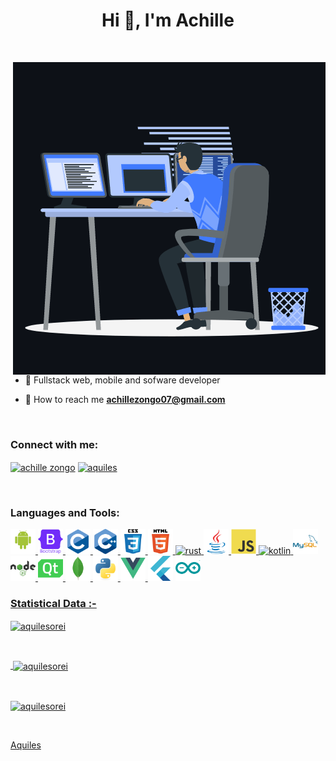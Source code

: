<h1 align="center">Hi 👋, I'm  Achille</h1>

<br>

<p><img align="right" src="https://github.com/Aquilesorei/Aquilesorei/blob/main/animation_500_kxa883sd.gif" alt="aquiles" /></p>


- 🌱 Fullstack web, mobile and sofware developer

- 📧 How to reach me **achillezongo07@gmail.com**

<br>

<h3 align="left">Connect with me:</h3>
<p align="left">
  <a href="https://www.linkedin.com/in/achille-zongo-782649322/" target="blank"><img align="center"
      src="https://raw.githubusercontent.com/rahuldkjain/github-profile-readme-generator/master/src/images/icons/Social/linked-in-alt.svg"
      alt="achille zongo" height="30" width="40" /></a>
  <a href="https://www.facebook.com/achille.zongo.98" target="blank"><img align="center"
      src="https://raw.githubusercontent.com/rahuldkjain/github-profile-readme-generator/master/src/images/icons/Social/facebook.svg"
      alt="aquiles" height="30" width="40" /></a>
</p>

<br>

<h3 align="left">Languages and Tools:</h3>
<p align="left"> <a href="https://developer.android.com" target="_blank" rel="noreferrer">
<img
      src="https://raw.githubusercontent.com/devicons/devicon/master/icons/android/android-original-wordmark.svg"
      alt="android" width="40" height="40" /> </a> <a href="https://getbootstrap.com" target="_blank" rel="noreferrer">
    <img src="https://raw.githubusercontent.com/devicons/devicon/master/icons/bootstrap/bootstrap-plain-wordmark.svg"
      alt="bootstrap" width="40" height="40" /> </a> <a href="https://www.cprogramming.com/" target="_blank"
    rel="noreferrer"> <img src="https://raw.githubusercontent.com/devicons/devicon/master/icons/c/c-original.svg"
      alt="c" width="40" height="40" />
</a> <a href="https://en.cppreference.com/w/cpp/language" target="_blank" rel="noreferrer">
    <img src="https://raw.githubusercontent.com/devicons/devicon/master/icons/cplusplus/cplusplus-original.svg"
      alt="cplusplus" width="40" height="40" /> </a> <a href="https://www.w3schools.com/css/" target="_blank"
    rel="noreferrer"> 
<img
      src="https://raw.githubusercontent.com/devicons/devicon/master/icons/css3/css3-original-wordmark.svg" alt="css3"
      width="40" height="40" /> </a> <a href="https://www.w3.org/html/" target="_blank" rel="noreferrer"> 
<img
      src="https://raw.githubusercontent.com/devicons/devicon/master/icons/html5/html5-original-wordmark.svg"
      alt="html5" width="40" height="40" /> </a> <a href="https://www.rust-lang.org/"
    target="_blank" rel="noreferrer">
<img
      src="https://www.rust-lang.org/logos/rust-logo-128x128-blk.png" alt="rust" width="40"
      height="40" /> </a> <a href="https://www.java.com" target="_blank" rel="noreferrer">
<img
      src="https://raw.githubusercontent.com/devicons/devicon/master/icons/java/java-original.svg" alt="java" width="40"
      height="40" /> </a> <a href="https://developer.mozilla.org/en-US/docs/Web/JavaScript" target="_blank"
    rel="noreferrer">
<img
      src="https://raw.githubusercontent.com/devicons/devicon/master/icons/javascript/javascript-original.svg"
      alt="javascript" width="40" height="40" /> 
</a> <a href="https://kotlinlang.org" target="_blank" rel="noreferrer">
    <img src="https://www.vectorlogo.zone/logos/kotlinlang/kotlinlang-icon.svg" alt="kotlin" width="40" height="40" />
  </a> <a href="https://www.mysql.com/" target="_blank" rel="noreferrer"> <img
      src="https://raw.githubusercontent.com/devicons/devicon/master/icons/mysql/mysql-original-wordmark.svg"
      alt="mysql" width="40" height="40" /> </a> <a href="https://nodejs.org" target="_blank" rel="noreferrer"> <img
      src="https://raw.githubusercontent.com/devicons/devicon/master/icons/nodejs/nodejs-original-wordmark.svg"
      alt="nodejs" width="40" height="40" /> </a> <a href="https://www.qt.io/" target="_blank" rel="noreferrer">
    <img
      src="https://github.com/devicons/devicon/blob/master/icons/qt/qt-original.svg"
      alt="qt" width="40" height="40" /> </a> <a href="https://www.mongodb.com/" target="_blank"
    rel="noreferrer"> 
<img
      src="https://github.com/devicons/devicon/blob/master/icons/mongodb/mongodb-original.svg" alt="mongodb"
      width="40" height="40" /> </a> <a href="https://www.python.org/" target="_blank" rel="noreferrer"> 
<img
      src="https://raw.githubusercontent.com/devicons/devicon/master/icons/python/python-original.svg" alt="python"
      width="40" height="40" /> </a> <a href="https://vuejs.org/" target="_blank" rel="noreferrer"> 
<img
      src="https://github.com/devicons/devicon/blob/master/icons/vuejs/vuejs-original.svg"
      alt="vue" width="40" height="40"  /> </a> <a href="https://flutter.dev/" target="_blank" rel="noreferrer"> 
<img
      src="https://github.com/devicons/devicon/blob/master/icons/flutter/flutter-original.svg" alt="flutter" width="40"
      height="40" /></a> <a href="https://www.arduino.cc/" target="_blank" rel="noreferrer"> 
<img
      src="https://github.com/devicons/devicon/blob/master/icons/arduino/arduino-original.svg" alt="flutter" width="40"
      height="40" />

<br>

<h3>Statistical Data :-</h3>
<p><img align="center"
    src="https://github-readme-stats.vercel.app/api/top-langs?username=aquilesorei&show_icons=true&locale=en&bg_color=0d1117&text_color=ffffff&layout=compact"
    alt="aquilesorei" 
    bg_color=#808080/></p>

<br>

<p>&nbsp;<img align="center" src="https://github-readme-stats.vercel.app/api?username=aquilesorei&show_icons=true&locale=en&bg_color=0d1117&text_color=ffffff&repo=convoychat"
    alt="aquilesorei" /></p>

<br>

<p><img align="center" src="https://github-readme-streak-stats.herokuapp.com/?user=aquilesorei&theme=dark&background=0d1117&date_format=M%20j%5B%2C%20Y%5D" alt="aquilesorei" /></p>

<p align="left"> <a href="https://twitter.com/" target="blank"><img
      src="https://img.shields.io/twitter/follow/?logo=twitter&style=for-the-badge" alt="" /></a> </p>

[Aquiles](https://github.com/Aquilesorei/)

